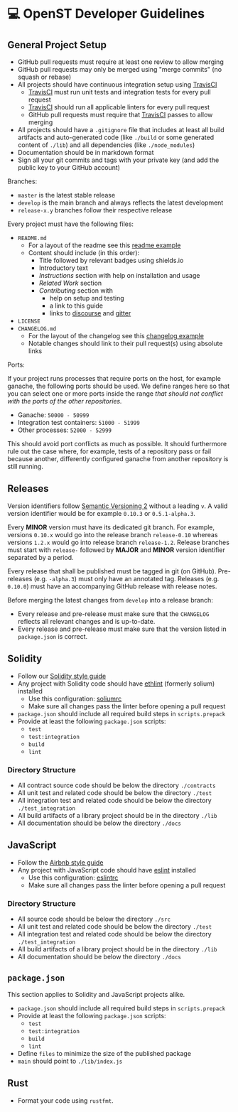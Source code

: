 # 💻 OpenST Developer Guidelines

## General Project Setup

* GitHub pull requests must require at least one review to allow merging
* GitHub pull requests may only be merged using "merge commits" (no squash or rebase)
* All projects should have continuous integration setup using [TravisCI]
  * [TravisCI] must run unit tests and integration tests for every pull request
  * [TravisCI] should run all applicable linters for every pull request
  * GitHub pull requests must require that [TravisCI] passes to allow merging
* All projects should have a `.gitignore` file that includes at least all build artifacts and auto-generated code (like `./build` or some generated content of `./lib`) and all dependencies (like `./node_modules`)
* Documentation should be in markdown format
* Sign all your git commits and tags with your private key (and add the public key to your GitHub account)

Branches:

* `master` is the latest stable release
* `develop` is the main branch and always reflects the latest development
* `release-x.y` branches follow their respective release

Every project must have the following files:

* `README.md`
  * For a layout of the readme see this [readme example]
  * Content should include (in this order):
    * Title followed by relevant badges using shields.io
    * Introductory text
    * *Instructions* section with help on installation and usage
    * *Related Work* section
    * *Contributing* section with
      * help on setup and testing
      * a link to this guide
      * links to [discourse] and [gitter]
* `LICENSE`
* `CHANGELOG.md`
  * For the layout of the changelog see this [changelog example]
  * Notable changes should link to their pull request(s) using absolute links

Ports:

If your project runs processes that require ports on the host, for example ganache, the following ports should be used.
We define ranges here so that you can select one or more ports inside the range *that should not conflict with the ports of the other repositories.*

* Ganache: `50000 - 50999`
* Integration test containers: `51000 - 51999`
* Other processes: `52000 - 52999`

This should avoid port conflicts as much as possible.
It should furthermore rule out the case where, for example, tests of a repository pass or fail because another, differently configured ganache from another repository is still running.

## Releases

Version identifiers follow [Semantic Versioning 2] without a leading `v`.
A valid version identifier would be for example `0.10.3` or `0.5.1-alpha.3`.

Every **MINOR** version must have its dedicated git branch.
For example, versions `0.10.x` would go into the release branch `release-0.10` whereas versions `1.2.x` would go into release branch `release-1.2`.
Release branches must start with `release-` followed by **MAJOR** and **MINOR** version identifier separated by a period.

Every release that shall be published must be tagged in git (on GitHub).
Pre-releases (e.g. `-alpha.3`) must only have an annotated tag.
Releases (e.g. `0.10.0`) must have an accompanying GitHub release with release notes.

Before merging the latest changes from `develop` into a release branch:

* Every release and pre-release must make sure that the `CHANGELOG` reflects all relevant changes and is up-to-date.
* Every release and pre-release must make sure that the version listed in `package.json` is correct.

## Solidity

* Follow our [Solidity style guide]
* Any project with Solidity code should have [ethlint] (formerly solium) installed
  * Use this configuration: [soliumrc]
  * Make sure all changes pass the linter before opening a pull request
* `package.json` should include all required build steps in `scripts.prepack`
* Provide at least the following `package.json` scripts:
  * `test`
  * `test:integration`
  * `build`
  * `lint`

### Directory Structure

* All contract source code should be below the directory `./contracts`
* All unit test and related code should be below the directory `./test`
* All integration test and related code should be below the directory `./test_integration`
* All build artifacts of a library project should be in the directory `./lib`
* All documentation should be below the directory `./docs`

## JavaScript

* Follow the [Airbnb style guide]
* Any project with JavaScript code should have [eslint] installed
  * Use this configuration: [eslintrc]
  * Make sure all changes pass the linter before opening a pull request

### Directory Structure

* All source code should be below the directory `./src`
* All unit test and related code should be below the directory `./test`
* All integration test and related code should be below the directory `./test_integration`
* All build artifacts of a library project should be in the directory `./lib`
* All documentation should be below the directory `./docs`

## `package.json`

This section applies to Solidity and JavaScript projects alike.

* `package.json` should include all required build steps in `scripts.prepack`
* Provide at least the following `package.json` scripts:
  * `test`
  * `test:integration`
  * `build`
  * `lint`
* Define `files` to minimize the size of the published package
* `main` should point to `./lib/index.js`

## Rust

* Format your code using `rustfmt`.

[airbnb style guide]: https://github.com/airbnb/javascript
[changelog example]: https://github.com/OpenSTFoundation/mosaic-contracts/blob/develop/CHANGELOG.md
[discourse]: https://discuss.openst.org/
[eslint]: https://eslint.org/
[eslintrc]: ./.eslintrc.json
[ethlint]: https://github.com/duaraghav8/Ethlint
[gitter]: https://gitter.im/OpenSTFoundation/SimpleToken
[readme example]: https://github.com/OpenSTFoundation/mosaic.js/blob/develop/README.MD
[semantic versioning 2]: https://semver.org/
[solidity style guide]: ./SOLIDITY_STYLE_GUIDE.md
[soliumrc]: ./.soliumrc.json
[travisci]: https://travis-ci.org/
